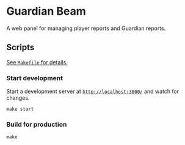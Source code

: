 
# Guardian Beam

A web panel for managing player reports and Guardian reports.

## Scripts

[See `Makefile` for details.](Makefile)

### Start development

Start a development server at [`http://localhost:3000/`](http://localhost:3000/) and watch for changes.

```
make start
```

### Build for production

```
make
```
